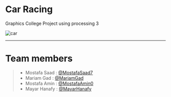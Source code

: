 # Car Racing
Graphics College Project using processing 3

![car](https://user-images.githubusercontent.com/47722373/177410627-a3b59995-9135-430f-8266-716f8f7b088c.gif)

___
# Team members
> * Mostafa Saad  : [@MostafaSaad7 ]( https://github.com/MostafaSaad7)
> * Mariam Gad : [@MariamGad  ]( https://github.com/Mariamgad)
> * Mostafa Amin : [@MostafaAmin0 ]( https://github.com/MostafaAmin0 )
> * Mayar Hanafy : [@MayarHanafy ]( https://github.com/MayarHanafy)

